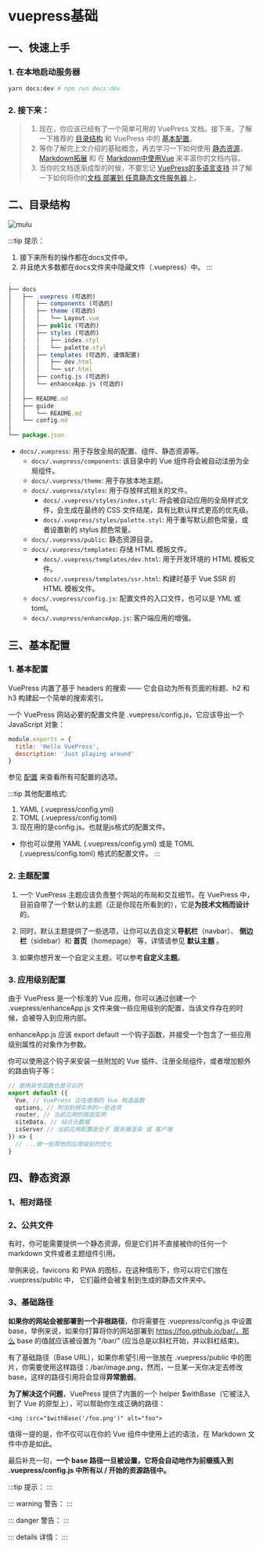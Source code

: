 # vuepress基础

## 一、快速上手
### 1. 在本地启动服务器
```sh
yarn docs:dev # npm run docs:dev
```
### 2. 接下来：
>1. 现在，你应该已经有了一个简单可用的 VuePress 文档。接下来，了解一下推荐的 [目录结构]() 和 VuePress 中的 [基本配置]()。
>1. 等你了解完上文介绍的基础概念，再去学习一下如何使用 [静态资源]()，[Markdown拓展]() 和 在 [Markdown中使用Vue]() 来丰富你的文档内容。
>1. 当你的文档逐渐成型的时候，不要忘记 [VuePress的多语言支持]() 并了解一下如何将你的[文档 部署到 任意静态文件服务器]()上。


## 二、目录结构
![mulu](/assets/img/mulu.png)

:::tip
提示：
1. 接下来所有的操作都在docs文件中。
2. 并且绝大多数都在docs文件夹中隐藏文件（.vuepress）中。
:::

```js
.
├── docs
│   ├── .vuepress (可选的)
│   │   ├── components (可选的)
│   │   ├── theme (可选的)
│   │   │   └── Layout.vue
│   │   ├── public (可选的)
│   │   ├── styles (可选的)
│   │   │   ├── index.styl
│   │   │   └── palette.styl
│   │   ├── templates (可选的, 谨慎配置)
│   │   │   ├── dev.html
│   │   │   └── ssr.html
│   │   ├── config.js (可选的)
│   │   └── enhanceApp.js (可选的)
│   │ 
│   ├── README.md
│   ├── guide
│   │   └── README.md
│   └── config.md
│ 
└── package.json

```

- `docs/.vuepress`: 用于存放全局的配置、组件、静态资源等。
  - `docs/.vuepress/components`: 该目录中的 Vue 组件将会被自动注册为全局组件。
  - `docs/.vuepress/theme`: 用于存放本地主题。
  - `docs/.vuepress/styles`: 用于存放样式相关的文件。
    - `docs/.vuepress/styles/index.styl`: 将会被自动应用的全局样式文件，会生成在最终的 CSS 文件结尾，具有比默认样式更高的优先级。
    - `docs/.vuepress/styles/palette.styl`: 用于重写默认颜色常量，或者设置新的 stylus 颜色常量。
  - `docs/.vuepress/public`: 静态资源目录。
  - `docs/.vuepress/templates`: 存储 HTML 模板文件。
    - `docs/.vuepress/templates/dev.html`: 用于开发环境的 HTML 模板文件。
    - `docs/.vuepress/templates/ssr.html`: 构建时基于 Vue SSR 的 HTML 模板文件。
  - `docs/.vuepress/config.js`: 配置文件的入口文件，也可以是 YML 或 toml。
  - `docs/.vuepress/enhanceApp.js`: 客户端应用的增强。



## 三、基本配置
### 1. 基本配置
VuePress 内置了基于 headers 的搜索 —— 它会自动为所有页面的标题、h2 和 h3 构建起一个简单的搜索索引。

一个 VuePress 网站必要的配置文件是 .vuepress/config.js，它应该导出一个 JavaScript 对象：
```js
module.exports = {
  title: 'Hello VuePress',
  description: 'Just playing around'
}
```
参见 [配置](https://vuepress.vuejs.org/zh/config/#基本配置) 来查看所有可配置的选项。

:::tip
其他配置格式:
1. YAML (.vuepress/config.yml) 
2. TOML (.vuepress/config.toml) 
3. 现在用的是config.js。也就是js格式的配置文件。
- 你也可以使用 YAML (.vuepress/config.yml) 或是 TOML (.vuepress/config.toml) 格式的配置文件。
:::
### 2. 主题配置
1. 一个 VuePress 主题应该负责整个网站的布局和交互细节。在 VuePress 中，目前自带了一个默认的主题（正是你现在所看到的），它是**为技术文档而设计**的。

2. 同时，默认主题提供了一些选项，让你可以去自定义**导航栏**（navbar）、 **侧边栏**（sidebar）和 **首页**（homepage） 等，详情请参见 **默认主题** 。

3. 如果你想开发一个自定义主题，可以参考**自定义主题**。



### 3. 应用级别配置
由于 VuePress 是一个标准的 Vue 应用，你可以通过创建一个 .vuepress/enhanceApp.js 文件来做一些应用级别的配置，当该文件存在的时候，会被导入到应用内部。

enhanceApp.js 应该 export default 一个钩子函数，并接受一个包含了一些应用级别属性的对象作为参数。

你可以使用这个钩子来安装一些附加的 Vue 插件、注册全局组件，或者增加额外的路由钩子等：
```js
// 使用异步函数也是可以的
export default ({
  Vue, // VuePress 正在使用的 Vue 构造函数
  options, // 附加到根实例的一些选项
  router, // 当前应用的路由实例
  siteData, // 站点元数据
  isServer // 当前应用配置是处于 服务端渲染 或 客户端
}) => {
  // ...做一些其他的应用级别的优化
}
```

## 四、静态资源
### 1、相对路径
### 2、公共文件
有时，你可能需要提供一个静态资源，但是它们并不直接被你的任何一个 markdown 文件或者主题组件引用。 

举例来说，favicons 和 PWA 的图标，在这种情形下，你可以将它们放在 .vuepress/public 中， 它们最终会被复制到生成的静态文件夹中。
### 3、基础路径

**如果你的网站会被部署到一个非根路径**，你将需要在 .vuepress/config.js 中设置 base，举例来说，如果你打算将你的网站部署到 https://foo.github.io/bar/，那么 base 的值就应该被设置为 "/bar/" (应当总是以斜杠开始，并以斜杠结束)。

有了基础路径（Base URL），如果你希望引用一张放在 .vuepress/public 中的图片，你需要使用这样路径：/bar/image.png，然而，一旦某一天你决定去修改 base，这样的路径引用将会显得**异常脆弱**。

**为了解决这个问题**，VuePress 提供了内置的一个 helper $withBase（它被注入到了 Vue 的原型上），可以帮助你生成正确的路径：
```vue
<img :src="$withBase('/foo.png')" alt="foo">
```
值得一提的是，你不仅可以在你的 Vue 组件中使用上述的语法，在 Markdown 文件中亦是如此。

最后补充一句，**一个 base 路径一旦被设置，它将会自动地作为前缀插入到 .vuepress/config.js 中所有以 / 开始的资源路径中。**











:::tip
提示：
:::

::: warning
警告：
:::

::: danger
警告：
:::

::: details
详情：
:::